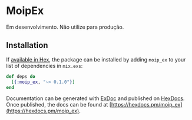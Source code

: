 # MoipEx

Em desenvolvimento. Não utilize para produção.

## Installation

If [available in Hex](https://hex.pm/docs/publish), the package can be installed
by adding `moip_ex` to your list of dependencies in `mix.exs`:

```elixir
def deps do
  [{:moip_ex, "~> 0.1.0"}]
end
```

Documentation can be generated with [ExDoc](https://github.com/elixir-lang/ex_doc)
and published on [HexDocs](https://hexdocs.pm). Once published, the docs can
be found at [https://hexdocs.pm/moip_ex](https://hexdocs.pm/moip_ex).
